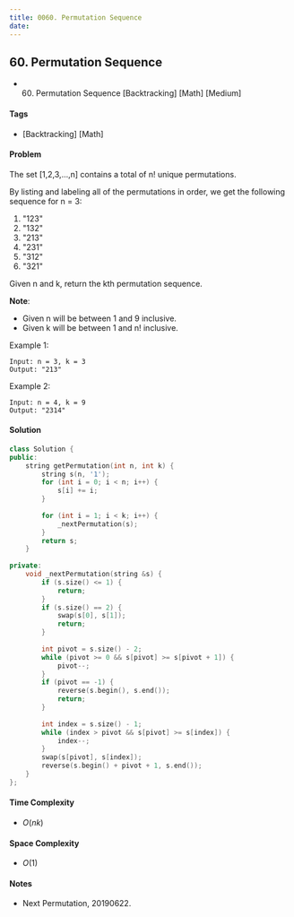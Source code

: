 ```yaml
---
title: 0060. Permutation Sequence
date: 
---
```


## 60. Permutation Sequence
- 60. Permutation Sequence [Backtracking] [Math] [Medium]

#### Tags
- [Backtracking] [Math]

#### Problem
The set [1,2,3,...,n] contains a total of n! unique permutations.

By listing and labeling all of the permutations in order, we get the following sequence for n = 3:

1. "123"
2. "132"
3. "213"
4. "231"
5. "312"
6. "321"

Given n and k, return the kth permutation sequence.

**Note**:

- Given n will be between 1 and 9 inclusive.
- Given k will be between 1 and n! inclusive.

Example 1:

    Input: n = 3, k = 3
    Output: "213"

Example 2:

    Input: n = 4, k = 9
    Output: "2314"

#### Solution
``` C++
class Solution {
public:
    string getPermutation(int n, int k) {
        string s(n, '1');
        for (int i = 0; i < n; i++) {
            s[i] += i;
        }
        
        for (int i = 1; i < k; i++) {
            _nextPermutation(s);
        }
        return s;
    }
    
private:
    void _nextPermutation(string &s) {
        if (s.size() <= 1) {
            return;
        }
        if (s.size() == 2) {
            swap(s[0], s[1]);
            return;
        }
        
        int pivot = s.size() - 2;
        while (pivot >= 0 && s[pivot] >= s[pivot + 1]) {
            pivot--;
        }
        if (pivot == -1) {
            reverse(s.begin(), s.end());
            return;
        }
        
        int index = s.size() - 1;
        while (index > pivot && s[pivot] >= s[index]) {
            index--;
        }
        swap(s[pivot], s[index]);
        reverse(s.begin() + pivot + 1, s.end());
    }
};
```

#### Time Complexity
- $O(nk)$

#### Space Complexity
- $O(1)$

#### Notes
- Next Permutation, 20190622.
